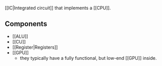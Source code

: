 [[IC|Integrated circuit]] that implements a [[CPU]].

## Components

- [[ALU]]
- [[CU]]
- [[Register|Registers]]
- [[GPU]]
	- they typically have a fully functional, but low-end [[GPU]] inside.